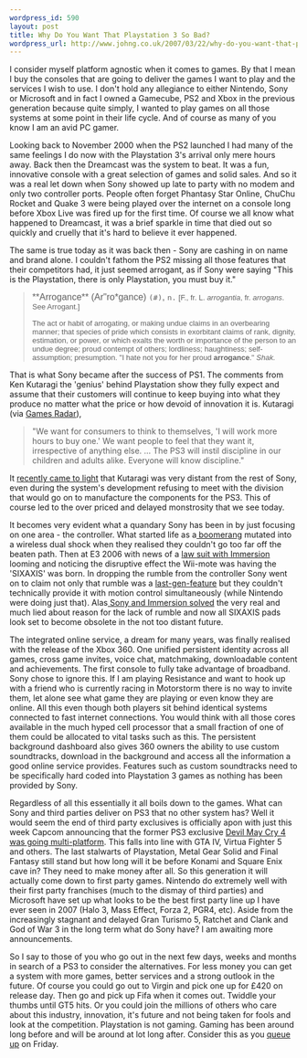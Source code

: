 ```yaml
--- 
wordpress_id: 590
layout: post
title: Why Do You Want That Playstation 3 So Bad?
wordpress_url: http://www.johng.co.uk/2007/03/22/why-do-you-want-that-playstation-3-so-bad/
---
```

I consider myself platform agnostic when it comes to games. By that I mean I buy the consoles that are going to deliver the games I want to play and the services I wish to use. I don't hold any allegiance to either Nintendo, Sony or Microsoft and in fact I owned a Gamecube, PS2 and Xbox in the previous generation because quite simply, I wanted to play games on all those systems at some point in their life cycle. And of course as many of you know I am an avid PC gamer.

Looking back to November 2000 when the PS2 launched I had many of the same feelings I do now with the Playstation 3's arrival only mere hours away. Back then the Dreamcast was the system to beat. It was a fun, innovative console with a great selection of games and solid sales. And so it was a real let down when Sony showed up late to party with no modem and only two controller ports. People often forget Phantasy Star Online, ChuChu Rocket and Quake 3 were being played over the internet on a console long before Xbox Live was fired up for the first time. Of course we all know what happened to Dreamcast, it was a brief sparkle in time that died out so quickly and cruelly that it's hard to believe it ever happened.

The same is true today as it was back then - Sony are cashing in on name and brand alone. I couldn't fathom the PS2 missing all those features that their competitors had, it just seemed arrogant, as if Sony were saying "This is the Playstation, there is only Playstation, you must buy it."
<blockquote><font face="Arial" size="3">**Arrogance** (Ar"ro*gance) <tt>(#)</tt>, <tt>n.</tt></font>
<font face="Arial" size="2">[F., fr. L. <em>arrogantia</em>, fr. <em>arrogans</em>. See Arrogant.]</font>

<font face="Arial" size="2">The act or habit of arrogating, or making undue claims in an overbearing manner; that species of pride which consists in exorbitant claims of rank, dignity, estimation, or power, or which exalts the worth or importance of the person to an undue degree; proud contempt of others; lordliness; haughtiness; self-assumption; presumption. "I hate not you for her proud **arrogance**." <em>Shak.</em></font></blockquote>
That is what Sony became after the success of PS1. The comments from Ken Kutaragi the 'genius' behind Playstation show they fully expect and assume that their customers will continue to keep buying into what they produce no matter what the price or how devoid of innovation it is. Kutaragi (via <a href="http://www.gamesradar.com/us/ps3/game/features/article.jsp?releaseId=20060314115917309058&amp;articleId=2007031912215876016&amp;sectionId=1003&amp;pageId=2007031912425999092">Games Radar</a>),
<blockquote>"We want for consumers to think to themselves, 'I will work more hours to buy one.' We want people to feel that they want it, irrespective of anything else. ... The PS3 will instil discipline in our children and adults alike. Everyone will know discipline."</blockquote>
It <a href="http://spong.com/article/11993/Sony_CEO_Stringer_Slams_Father_Of_Playstation_As_Renegade_?cb=120">recently came to light</a> that Kutaragi was very distant from the rest of Sony, even during the system's development refusing to meet with the division that would go on to manufacture the components for the PS3. This of course led to the over priced and delayed monstrosity that we see today.

It becomes very evident what a quandary Sony has been in by just focusing on one area - the controller. What started life as a<a href="http://www.joystiq.com/2006/05/09/ps3-boomerang-controller-tossed-doesnt-come-back/"> boomerang</a> mutated into a wireless dual shock when they realised they couldn't go too far off the beaten path. Then at E3 2006 with news of a <a href="http://www.gamesindustry.biz/content_page.php?aid=7649">law suit with Immersion</a> looming and noticing the disruptive effect the Wii-mote was having the 'SIXAXIS' was born. In dropping the rumble from the controller Sony went on to claim not only that rumble was a <a href="http://www.1up.com/do/newsStory?cId=3157501">last-gen-feature</a> but they couldn't technically provide it with motion control simultaneously (while Nintendo were doing just that). Alas<a href="http://www.gamesindustry.biz/content_page.php?aid=23209"> Sony and Immersion solved</a> the very real and much lied about reason for the lack of rumble and now all SIXAXIS pads look set to become obsolete in the not too distant future.

The integrated online service, a dream for many years, was finally realised with the release of the Xbox 360. One unified persistent identity across all games, cross game invites, voice chat, matchmaking, downloadable content and achievements. The first console to fully take advantage of broadband. Sony chose to ignore this. If I am playing Resistance and want to hook up with a friend who is currently racing in Motorstorm there is no way to invite them, let alone see what game they are playing or even know they are online. All this even though both players sit behind identical systems connected to fast internet connections. You would think with all those cores available in the much hyped cell processor that a small fraction of one of them could be allocated to vital tasks such as this. The persistent background dashboard also gives 360 owners the ability to use custom soundtracks, download in the background and access all the information a good online service provides. Features such as custom soundtracks need to be specifically hard coded into Playstation 3 games as nothing has been provided by Sony.

Regardless of all this essentially it all boils down to the games. What can Sony and third parties deliver on PS3 that no other system has? Well it would seem the end of third party exclusives is officially apon with just this week Capcom announcing that the former PS3 exclusive <a href="http://ir.capcom.co.jp/english/news/html/e070320.html">Devil May Cry 4 was going multi-platform</a>. This falls into line with GTA IV, Virtua Fighter 5 and others. The last stalwarts of Playstation, Metal Gear Solid and Final Fantasy still stand but how long will it be before Konami and Square Enix cave in? They need to make money after all. So this generation it will actually come down to first party games. Nintendo do extremely well with their first party franchises (much to the dismay of third parties) and Microsoft have set up what looks to be the best first party line up I have ever seen in 2007 (Halo 3, Mass Effect, Forza 2, PGR4, etc). Aside from the increasingly stagnant and delayed Gran Turismo 5, Ratchet and Clank and God of War 3 in the long term what do Sony have? I am awaiting more announcements.

So I say to those of you who go out in the next few days, weeks and months in search of a PS3 to consider the alternatives. For less money you can get a system with more games, better services and a strong outlook in the future. Of course you could go out to Virgin and pick one up for £420 on release day. Then go and pick up Fifa when it comes out. Twiddle your thumbs until GT5 hits. Or you could join the millions of others who care about this industry, innovation, it's future and not being taken for fools and look at the competition. Playstation is not gaming. Gaming has been around long before and will be around at lot long after. Consider this as you <a href="http://www.ukresistance.co.uk/2007/03/reporting-live-from-ps3-launch-event.html">queue up</a> on Friday.
